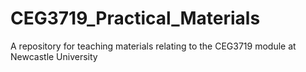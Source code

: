# CEG3719_Practical_Materials
 A repository for teaching materials relating to the CEG3719 module at Newcastle University
